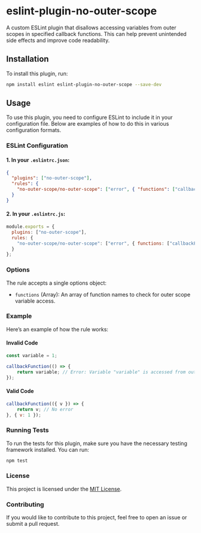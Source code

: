 # eslint-plugin-no-outer-scope

A custom ESLint plugin that disallows accessing variables from outer scopes in specified callback functions. This can help prevent unintended side effects and improve code readability.

## Installation

To install this plugin, run:

```bash
npm install eslint eslint-plugin-no-outer-scope --save-dev
```

## Usage

To use this plugin, you need to configure ESLint to include it in your configuration file. Below are examples of how to do this in various configuration formats.

### ESLint Configuration

#### 1. In your `.eslintrc.json`:

```json
{
  "plugins": ["no-outer-scope"],
  "rules": {
    "no-outer-scope/no-outer-scope": ["error", { "functions": ["callbackFunction", "anotherFunction"] }]
  }
}
```

#### 2. In your `.eslintrc.js`:

```javascript
module.exports = {
  plugins: ["no-outer-scope"],
  rules: {
    "no-outer-scope/no-outer-scope": ["error", { functions: ["callbackFunction", "anotherFunction"] }]
  }
};
```

### Options

The rule accepts a single options object:

- `functions` (Array<String>): An array of function names to check for outer scope variable access.

### Example

Here’s an example of how the rule works:

#### Invalid Code

```javascript
const variable = 1;

callbackFunction(() => {
    return variable; // Error: Variable "variable" is accessed from outer scope.
});
```

#### Valid Code

```javascript
callbackFunction(({ v }) => {
    return v; // No error
}, { v: 1 });
```

### Running Tests

To run the tests for this plugin, make sure you have the necessary testing framework installed. You can run:

```bash
npm test
```

### License

This project is licensed under the [MIT License](LICENSE).

### Contributing

If you would like to contribute to this project, feel free to open an issue or submit a pull request.
